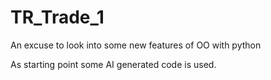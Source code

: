 # TR_Trade_1

An excuse to look into some new features of OO with python

As starting point some AI generated code is used.




